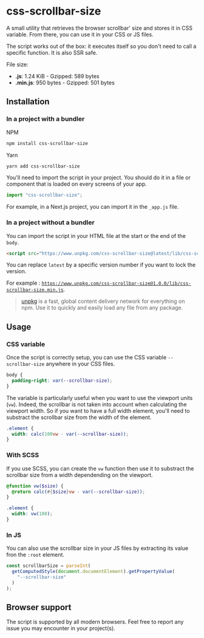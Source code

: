 # css-scrollbar-size

A small utility that retrieves the browser scrollbar' size and stores it in CSS variable. From there, you can use it in your CSS or JS files.

The script works out of the box: it executes itself so you don't need to call a specific function. It is also SSR safe.

File size:

- **.js**: 1.24 KiB - Gzipped: 589 bytes
- **.min.js**: 950 bytes - Gzipped: 501 bytes

## Installation

### In a project with a bundler

NPM

```bash
npm install css-scrollbar-size
```

Yarn

```bash
yarn add css-scrollbar-size
```

You'll need to import the script in your project. You should do it in a file or component that is loaded on every screens of your app.

```js
import "css-scrollbar-size";
```

For example, in a Next.js project, you can import it in the `_app.js` file.

### In a project without a bundler

You can import the script in your HTML file at the start or the end of the `body`.

```html
<script src="https://www.unpkg.com/css-scrollbar-size@latest/lib/css-scrollbar-size.js"></script>
```

You can replace `latest` by a specific version number if you want to lock the version.

For example : [`https://www.unpkg.com/css-scrollbar-size@1.0.0/lib/css-scrollbar-size.min.js`](https://www.unpkg.com/css-scrollbar-size@1.0.0/lib/css-scrollbar-size.min.js).

> [unpkg](https://www.unpkg.com/) is a fast, global content delivery network for everything on npm. Use it to quickly and easily load any file from any package.

## Usage

### CSS variable

Once the script is correctly setup, you can use the CSS variable `--scrollbar-size` anywhere in your CSS files.

```css
body {
  padding-right: var(--scrollbar-size);
}
```

The variable is particularly useful when you want to use the viewport units (`vw`). Indeed, the scrollbar is not taken into account when calculating the viewport width. So if you want to have a full width element, you'll need to substract the scrollbar size from the width of the element.

```css
.element {
  width: calc(100vw - var(--scrollbar-size));
}
```

### With SCSS

If you use SCSS, you can create the `vw` function then use it to substract the scrollbar size from a width dependending on the viewport.

```scss
@function vw($size) {
  @return calc(#{$size}vw - var(--scrollbar-size));
}

.element {
  width: vw(100);
}
```

### In JS

You can also use the scrollbar size in your JS files by extracting its value fron the `:root` element.

```js
const scrollbarSize = parseInt(
  getComputedStyle(document.documentElement).getPropertyValue(
    "--scrollbar-size"
  )
);
```

## Browser support

The script is supported by all modern browsers. Feel free to report any issue you may encounter in your project(s).
